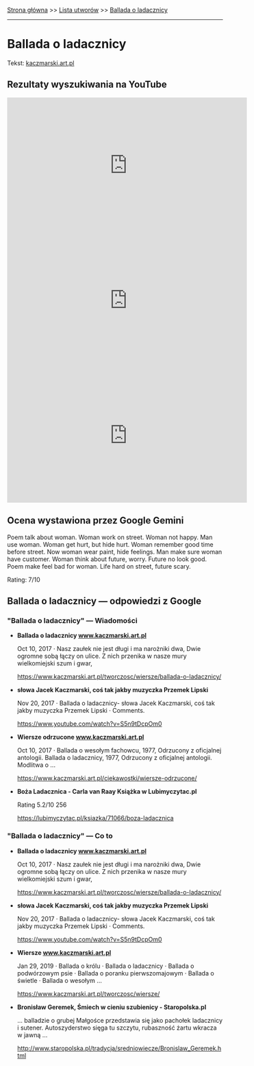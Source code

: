 [Strona główna](../index.md) >> [Lista utworów](../list.md) >> [Ballada o ladacznicy](47.md)

---

# Ballada o ladacznicy

Tekst: [kaczmarski.art.pl](https://www.kaczmarski.art.pl/tworczosc/wiersze/ballada-o-ladacznicy/)

## Rezultaty wyszukiwania na YouTube

<iframe width="560" height="315" src="https://www.youtube.com/embed/XHZSp9VUw4A?si=IdontcarewhotheIRSsendsImnotpayingtaxes" title="YouTube video player" frameborder="0" allow="accelerometer; autoplay; clipboard-write; encrypted-media; gyroscope; picture-in-picture; web-share" referrerpolicy="strict-origin-when-cross-origin" allowfullscreen></iframe>

<iframe width="560" height="315" src="https://www.youtube.com/embed/S5n9tDcpOm0?si=IdontcarewhotheIRSsendsImnotpayingtaxes" title="YouTube video player" frameborder="0" allow="accelerometer; autoplay; clipboard-write; encrypted-media; gyroscope; picture-in-picture; web-share" referrerpolicy="strict-origin-when-cross-origin" allowfullscreen></iframe>

<iframe width="560" height="315" src="https://www.youtube.com/embed/1TXLiQDbd1c?si=IdontcarewhotheIRSsendsImnotpayingtaxes" title="YouTube video player" frameborder="0" allow="accelerometer; autoplay; clipboard-write; encrypted-media; gyroscope; picture-in-picture; web-share" referrerpolicy="strict-origin-when-cross-origin" allowfullscreen></iframe>

## Ocena wystawiona przez Google Gemini

Poem talk about woman. Woman work on street. Woman not happy. Man use woman. Woman get hurt, but hide hurt. Woman remember good time before street. Now woman wear paint, hide feelings. Man make sure woman have customer. Woman think about future, worry. Future no look good. Poem make feel bad for woman. Life hard on street, future scary.

Rating: 7/10


## Ballada o ladacznicy — odpowiedzi z Google

### "Ballada o ladacznicy" — Wiadomości

- **Ballada o ladacznicy www.kaczmarski.art.pl**

    Oct 10, 2017  ·  Nasz zaułek nie jest długi i ma narożniki dwa, Dwie ogromne sobą łączy on ulice. Z nich przenika w nasze mury wielkomiejski szum i gwar, 

   <https://www.kaczmarski.art.pl/tworczosc/wiersze/ballada-o-ladacznicy/>
- **słowa Jacek Kaczmarski, coś tak jakby muzyczka Przemek Lipski**

    Nov 20, 2017  ·  Ballada o ladacznicy- słowa Jacek Kaczmarski, coś tak jakby muzyczka Przemek Lipski · Comments. 

   <https://www.youtube.com/watch?v=S5n9tDcpOm0>
- **Wiersze odrzucone www.kaczmarski.art.pl**

    Oct 10, 2017  ·  Ballada o wesołym fachowcu, 1977, Odrzucony z oficjalnej antologii. Ballada o ladacznicy, 1977, Odrzucony z oficjalnej antologii. Modlitwa o ... 

   <https://www.kaczmarski.art.pl/ciekawostki/wiersze-odrzucone/>
- **Boża Ladacznica - Carla van Raay  Książka w Lubimyczytac.pl**

    Rating   5.2/10  256   

   <https://lubimyczytac.pl/ksiazka/71066/boza-ladacznica>

### "Ballada o ladacznicy" — Co to

- **Ballada o ladacznicy www.kaczmarski.art.pl**

    Oct 10, 2017  ·  Nasz zaułek nie jest długi i ma narożniki dwa, Dwie ogromne sobą łączy on ulice. Z nich przenika w nasze mury wielkomiejski szum i gwar, 

   <https://www.kaczmarski.art.pl/tworczosc/wiersze/ballada-o-ladacznicy/>
- **słowa Jacek Kaczmarski, coś tak jakby muzyczka Przemek Lipski**

    Nov 20, 2017  ·  Ballada o ladacznicy- słowa Jacek Kaczmarski, coś tak jakby muzyczka Przemek Lipski · Comments. 

   <https://www.youtube.com/watch?v=S5n9tDcpOm0>
- **Wiersze www.kaczmarski.art.pl**

    Jan 29, 2019  ·  Ballada o królu · Ballada o ladacznicy · Ballada o podwórzowym psie · Ballada o poranku pierwszomajowym · Ballada o świetle · Ballada o wesołym ... 

   <https://www.kaczmarski.art.pl/tworczosc/wiersze/>
- **Bronisław Geremek, Śmiech w cieniu szubienicy - Staropolska.pl**

    ... balladzie o grubej Małgośce przedstawia się jako pachołek ladacznicy i sutener. Autoszyderstwo sięga tu szczytu, rubaszność żartu wkracza w jawną ... 

   <http://www.staropolska.pl/tradycja/sredniowiecze/Bronislaw_Geremek.html>

